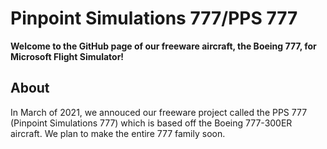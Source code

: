 # Pinpoint Simulations 777/PPS 777

**Welcome to the GitHub page of our freeware aircraft, the Boeing 777, for Microsoft Flight Simulator!**

## About

In March of 2021, we annouced our freeware project called the PPS 777 (Pinpoint Simulations 777) which is based off the Boeing 777-300ER aircraft. We plan to make the entire 777 family soon.
